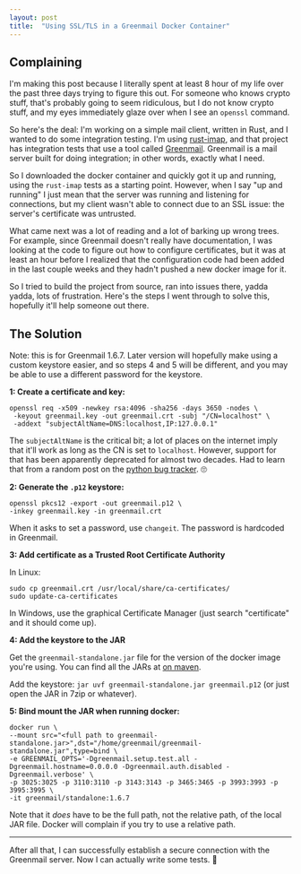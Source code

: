 ```yaml
---
layout: post
title:  "Using SSL/TLS in a Greenmail Docker Container"
---
```


## Complaining

I'm making this post because I literally spent at least 8 hour of my life over the past three days trying to figure this out. For someone who knows crypto stuff, that's probably going to seem ridiculous, but I do not know crypto stuff, and my eyes immediately glaze over when I see an `openssl` command.

So here's the deal: I'm working on a simple mail client, written in Rust, and I wanted to do some integration testing. I'm using [rust-imap](https://github.com/jonhoo/rust-imap), and that project has integration tests that use a tool called [Greenmail](https://greenmail-mail-test.github.io/greenmail/). Greenmail is a mail server built for doing integration; in other words, exactly what I need.

So I downloaded the docker container and quickly got it up and running, using the `rust-imap` tests as a starting point. However, when I say "up and running" I just mean that the server was running and listening for connections, but my client wasn't able to connect due to an SSL issue: the server's certificate was untrusted.

What came next was a lot of reading and a lot of barking up wrong trees. For example, since Greenmail doesn't really have documentation, I was looking at the code to figure out how to configure certificates, but it was at least an hour before I realized that the configuration code had been added in the last couple weeks and they hadn't pushed a new docker image for it.

So I tried to build the project from source, ran into issues there, yadda yadda, lots of frustration. Here's the steps I went through to solve this, hopefully it'll help someone out there.

## The Solution

Note: this is for Greenmail 1.6.7. Later version will hopefully make using a custom keystore easier, and so steps 4 and 5 will be different, and you may be able to use a different password for the keystore.

**1: Create a certificate and key:**

```
openssl req -x509 -newkey rsa:4096 -sha256 -days 3650 -nodes \
 -keyout greenmail.key -out greenmail.crt -subj "/CN=localhost" \
 -addext "subjectAltName=DNS:localhost,IP:127.0.0.1"
 ```

 The `subjectAltName` is the critical bit; a lot of places on the internet imply that it'll work as long as the CN is set to `localhost`. However, support for that has been apparently deprecated for almost two decades.  Had to learn that from a random post on the [python bug tracker](https://bugs.python.org/issue34440#msg323786). 🙄

**2: Generate the `.p12` keystore:**

 ```
 openssl pkcs12 -export -out greenmail.p12 \
 -inkey greenmail.key -in greenmail.crt
```

When it asks to set a password, use `changeit`. The password is hardcoded in Greenmail.

**3: Add certificate as a Trusted Root Certificate Authority**

In Linux:

```
sudo cp greenmail.crt /usr/local/share/ca-certificates/
sudo update-ca-certificates
```

In Windows, use the graphical Certificate Manager (just search "certificate" and it should come up).

**4: Add the keystore to the JAR**

Get the `greenmail-standalone.jar` file for the version of the docker image you're using. You can find all the JARs at [on maven](https://mvnrepository.com/artifact/com.icegreen/greenmail-standalone).

Add the keystore: `jar uvf greenmail-standalone.jar greenmail.p12` (or just open the JAR in 7zip or whatever).

**5: Bind mount the JAR when running docker:**

```
docker run \
--mount src="<full path to greenmail-standalone.jar>",dst="/home/greenmail/greenmail-standalone.jar",type=bind \
-e GREENMAIL_OPTS='-Dgreenmail.setup.test.all -Dgreenmail.hostname=0.0.0.0 -Dgreenmail.auth.disabled -Dgreenmail.verbose' \
-p 3025:3025 -p 3110:3110 -p 3143:3143 -p 3465:3465 -p 3993:3993 -p 3995:3995 \
-it greenmail/standalone:1.6.7
```

Note that it *does* have to be the full path, not the relative path, of the local JAR file. Docker will complain if you try to use a relative path.

---------------------

After all that, I can successfully establish a secure connection with the Greenmail server. Now I can actually write some tests. 😤